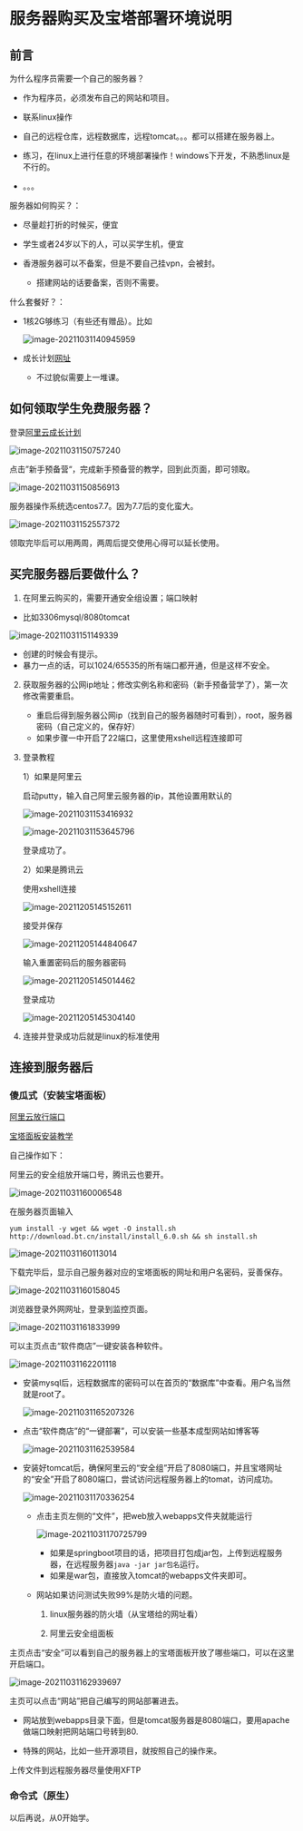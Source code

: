 # 服务器购买及宝塔部署环境说明

## 前言

为什么程序员需要一个自己的服务器？

- 作为程序员，必须发布自己的网站和项目。

- 联系linux操作
- 自己的远程仓库，远程数据库，远程tomcat。。。都可以搭建在服务器上。
- 练习，在linux上进行任意的环境部署操作！windows下开发，不熟悉linux是不行的。
- 。。。



服务器如何购买？：

- 尽量趁打折的时候买，便宜

- 学生或者24岁以下的人，可以买学生机，便宜
- 香港服务器可以不备案，但是不要自己挂vpn，会被封。
  - 搭建网站的话要备案，否则不需要。



什么套餐好？：

- 1核2G够练习（有些还有赠品）。比如

  ![image-20211031140945959](服务器购买及宝塔部署环境说明.assets/image-20211031140945959.png)

- 成长计划[网址](https://developer.aliyun.com/plan/grow-up)
  - 不过貌似需要上一堆课。





## 如何领取学生免费服务器？

登录[阿里云成长计划](https://developer.aliyun.com/plan/grow-up)

![image-20211031150757240](服务器购买及宝塔部署环境说明.assets/image-20211031150757240.png)

点击”新手预备营“，完成新手预备营的教学，回到此页面，即可领取。

![image-20211031150856913](服务器购买及宝塔部署环境说明.assets/image-20211031150856913.png)

服务器操作系统选centos7.7。因为7.7后的变化蛮大。

![image-20211031152557372](服务器购买及宝塔部署环境说明.assets/image-20211031152557372.png)

领取完毕后可以用两周，两周后提交使用心得可以延长使用。





## 买完服务器后要做什么？

1.  在阿里云购买的，需要开通安全组设置；端口映射

   - 比如3306mysql/8080tomcat

   ![image-20211031151149339](服务器购买及宝塔部署环境说明.assets/image-20211031151149339.png)

   - 创建的时候会有提示。
   - 暴力一点的话，可以1024/65535的所有端口都开通，但是这样不安全。

2. 获取服务器的公网ip地址；修改实例名称和密码（新手预备营学了），第一次修改需要重启。

   - 重启后得到服务器公网ip（找到自己的服务器随时可看到），root，服务器密码（自己定义的，保存好）
   - 如果步骤一中开启了22端口，这里使用xshell远程连接即可

3. 登录教程

   1）如果是阿里云

   启动putty，输入自己阿里云服务器的ip，其他设置用默认的

   ![image-20211031153416932](服务器购买及宝塔部署环境说明.assets/image-20211031153416932.png)

   

   ![image-20211031153645796](服务器购买及宝塔部署环境说明.assets/image-20211031153645796.png)

   登录成功了。

   2）如果是腾讯云

   使用xshell连接

   ![image-20211205145152611](服务器购买及宝塔部署环境说明.assets/image-20211205145152611.png)

   接受并保存

   ![image-20211205144840647](服务器购买及宝塔部署环境说明.assets/image-20211205144840647.png)

   输入重置密码后的服务器密码

   ![image-20211205145014462](服务器购买及宝塔部署环境说明.assets/image-20211205145014462.png)

   登录成功

   ![image-20211205145304140](服务器购买及宝塔部署环境说明.assets/image-20211205145304140.png)

4. 连接并登录成功后就是linux的标准使用



## 连接到服务器后

### 傻瓜式（安装宝塔面板）

[阿里云放行端口](https://www.bt.cn/bbs/thread-19376-1-1.html)

[宝塔面板安装教学](https://www.bt.cn/bbs/thread-19376-1-1.html)



自己操作如下：

阿里云的安全组放开端口号，腾讯云也要开。

![image-20211031160006548](服务器购买及宝塔部署环境说明.assets/image-20211031160006548.png)

在服务器页面输入

```
yum install -y wget && wget -O install.sh http://download.bt.cn/install/install_6.0.sh && sh install.sh
```

![image-20211031160113014](服务器购买及宝塔部署环境说明.assets/image-20211031160113014.png)

下载完毕后，显示自己服务器对应的宝塔面板的网址和用户名密码，妥善保存。

![image-20211031160158045](服务器购买及宝塔部署环境说明.assets/image-20211031160158045.png)

浏览器登录外网网址，登录到监控页面。

![image-20211031161833999](服务器购买及宝塔部署环境说明.assets/image-20211031161833999.png)

可以主页点击“软件商店”一键安装各种软件。

![image-20211031162201118](服务器购买及宝塔部署环境说明.assets/image-20211031162201118.png)

- 安装mysql后，远程数据库的密码可以在首页的“数据库”中查看。用户名当然就是root了。

  ![image-20211031165207326](服务器购买及宝塔部署环境说明.assets/image-20211031165207326.png)

- 点击“软件商店”的“一键部署”，可以安装一些基本成型网站如博客等

  ![image-20211031162539584](服务器购买及宝塔部署环境说明.assets/image-20211031162539584.png)

- 安装好tomcat后，确保阿里云的“安全组”开启了8080端口，并且宝塔网址的“安全”开启了8080端口，尝试访问远程服务器上的tomat，访问成功。

  ![image-20211031170336254](服务器购买及宝塔部署环境说明.assets/image-20211031170336254.png)

  - 点击主页左侧的“文件”，把web放入webapps文件夹就能运行

    ![image-20211031170725799](服务器购买及宝塔部署环境说明.assets/image-20211031170725799.png)

    - 如果是springboot项目的话，把项目打包成jar包，上传到远程服务器，在远程服务器`java -jar jar包名`运行。
    - 如果是war包，直接放入tomcat的webapps文件夹即可。

  - 网站如果访问测试失败99%是防火墙的问题。

    1. linux服务器的防火墙（从宝塔给的网址看）

    2. 阿里云安全组面板

    

主页点击“安全”可以看到自己的服务器上的宝塔面板开放了哪些端口，可以在这里开启端口。

![image-20211031162939697](服务器购买及宝塔部署环境说明.assets/image-20211031162939697.png)

主页可以点击“网站”把自己编写的网站部署进去。

- 网站放到webapps目录下面，但是tomcat服务器是8080端口，要用apache做端口映射把网站端口号转到80.

- 特殊的网站，比如一些开源项目，就按照自己的操作来。



上传文件到远程服务器尽量使用XFTP

### 命令式（原生）

以后再说，从0开始学。

